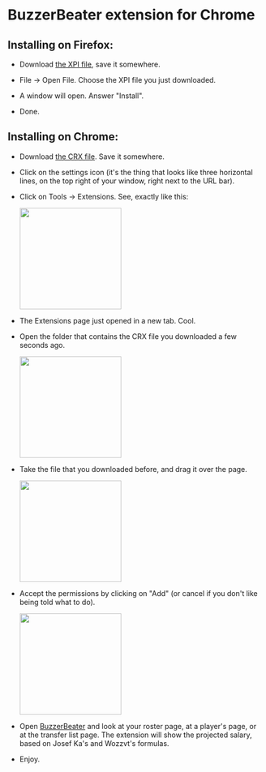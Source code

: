 BuzzerBeater extension for Chrome
=================================

Installing on Firefox:
----------------------

 * Download <a href="https://github.com/chromebb/chromebb/blob/master/dist/bb-salary-calc.xpi?raw=true">the XPI file</a>, save it somewhere.

 * File -> Open File. Choose the XPI file you just downloaded.

 * A window will open. Answer "Install".

 * Done.


Installing on Chrome:
---------------------

 * Download <a href="https://github.com/chromebb/chromebb/blob/master/dist/bb-salary-calc.crx?raw=true">the CRX file</a>. Save it somewhere.

 * Click on the settings icon (it's the thing that looks like three horizontal lines, on the top right of your window, right next to the URL bar).
 
 * Click on Tools -> Extensions. See, exactly like this:

   <a href="http://i.imgur.com/7CCf9tCl.png" target="_blank"><img src="http://i.imgur.com/7CCf9tCl.png" height="200"></a>
 
 * The Extensions page just opened in a new tab. Cool.

 * Open the folder that contains the CRX file you downloaded a few seconds ago.

   <a href="http://i.imgur.com/CISDiuM.png" target="_blank"><img src="http://i.imgur.com/CISDiuM.png" height="200"></a>

 * Take the file that you downloaded before, and drag it over the page.
    
    <a href="http://i.imgur.com/Wpzw792.png" target="_blank"><img src="http://i.imgur.com/Wpzw792.png" height="200"></a>
 
 * Accept the permissions by clicking on "Add" (or cancel if you don't like being told what to do).

    <a href="http://i.imgur.com/EVeBQxI.png" target="_blank"><img src="http://i.imgur.com/EVeBQxI.png" height="200"></a>
 
 * Open <a href="http://www.buzzerbeater.com">BuzzerBeater</a> and look at your roster page, at a player's page, or at the transfer list page. The extension will show the projected salary, based on Josef Ka's and Wozzvt's formulas.

 * Enjoy.